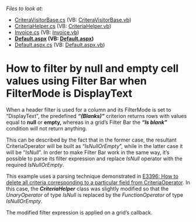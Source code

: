 <!-- default file list -->
*Files to look at*:

* [CriteraVisitorBase.cs](./CS/App_Code/CriteraVisitorBase.cs) (VB: [CriteraVisitorBase.vb](./VB/App_Code/CriteraVisitorBase.vb))
* [CriteriaHelper.cs](./CS/App_Code/CriteriaHelper.cs) (VB: [CriteriaHelper.vb](./VB/App_Code/CriteriaHelper.vb))
* [Invoice.cs](./CS/App_Code/Models/Invoice.cs) (VB: [Invoice.vb](./VB/App_Code/Models/Invoice.vb))
* **[Default.aspx](./CS/Default.aspx) (VB: [Default.aspx](./VB/Default.aspx))**
* [Default.aspx.cs](./CS/Default.aspx.cs) (VB: [Default.aspx.vb](./VB/Default.aspx.vb))
<!-- default file list end -->
# How to filter by null and empty cell values using Filter Bar when FilterMode is DisplayText


<p>When a header filter is used for a column and its FilterMode is set to “DisplayText”, the predefined <em><strong>“(Blanks)”</strong></em> criterion returns rows with values equal to <strong>null</strong> or <strong>empty, </strong>whereas in a grid’s Filter Bar the <em><strong>“Is blank”</strong></em> condition will not return anything. </p>
<p>This can be described by the fact that in the former case, the resultant CriteriaOperator will be built as “<em>IsNullOrEmpty</em>”, while in the latter case it will be “<em>IsNull</em>”. In order to make Filter Bar work in the same way, it’s possible to parse its filter expression and replace <em>IsNull</em> operator with the required <em>IsNullOrEmpty</em>. </p>
<p>This example uses a parsing technique demonstrated in <a href="https://www.devexpress.com/Support/Center/p/E3396">E3396: How to delete all criteria corresponding to a particular field from CriteriaOperator</a>. In this case, the <strong><em>CriteriaHelper</em></strong> class was slightly modified so that the <em>UnaryOperator</em> of type <em>IsNull</em> is replaced by the <em>FunctionOperator</em> of type <em>IsNullOrEmpty</em>.</p>
<p>The modified filter expression is applied on a grid’s callback.</p>

<br/>


